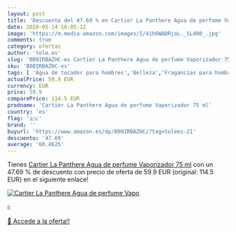 ```yaml
---
layout: post
title: 'Descuento del 47.69 % en Cartier La Panthere Agua de perfume Vapo'
date: 2020-05-14 16:05:12
image: 'https://m.media-amazon.com/images/I/41h6WADRjoL._SL400_.jpg'
comments: true
category: ofertas
author: 'tole.es'
slug: 'B00IRBAZHC-es Cartier La Panthere Agua de perfume Vaporizador 75 ml'
sku: 'B00IRBAZHC-es'
tags: [ 'Agua de tocador para hombres','Belleza','Fragancias para hombres','Perfumes y fragancias','Productos para el cuidado de la piel','Sets y juegos para el cuidado de la piel','agua','de','perfume', ]
actualPrice: 59.9 EUR
currency: EUR
price: 59.9
comparePrice: 114.5 EUR
prodname: 'Cartier La Panthere Agua de perfume Vaporizador 75 ml'
country: 'es'
flag: '🇪🇸'
brand: ''
buyurl: 'https://www.amazon.es/dp/B00IRBAZHC/?tag=tolees-21'
descuento: '47.69'
average: '60.4625'
---
```


Tienes [Cartier La Panthere Agua de perfume Vaporizador 75 ml](https://www.amazon.es/dp/B00IRBAZHC/?tag=tolees-21) con un 47.69 % de descuento con precio de oferta de 59.9 EUR (original: 114.5 EUR) en el siguiente enlace!

[![Cartier La Panthere Agua de perfume Vapo](https://m.media-amazon.com/images/I/41h6WADRjoL._SL400_.jpg)](https://www.amazon.es/dp/B00IRBAZHC/?tag=tolees-21)

ℹ️:


[🛒 Accede a la oferta!!](https://www.amazon.es/dp/B00IRBAZHC/?tag=tolees-21)
